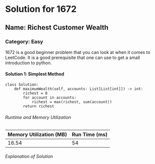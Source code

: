# Solution for 1672

## Name: Richest Customer Wealth

### Category: Easy

1672 is a good beginner problem that you can look at when it comes to LeetCode. It is a good prerequisite that one can use to get a small introduction to python. 

#### Solution 1: Simplest Method

```{python} 
class Solution:
    def maximumWealth(self, accounts: List[List[int]]) -> int:
        richest = 0
        for account in accounts:
            richest = max(richest, sum(account))
        return richest
```
###### Runtime and Memory Utilization

|Memory Utilization (MB)|Run Time (ms)|
|------------|------------|
|16.54|54|
###### Explanation of Solution
